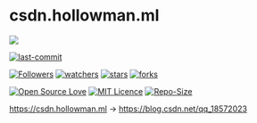 # csdn.hollowman.ml

![](https://hollowman6.github.io/img/mark.png)

[![last-commit](https://img.shields.io/github/last-commit/Hollow-Software/csdn.hollowman.ml)](../../graphs/commit-activity)

[![Followers](https://img.shields.io/github/followers/HollowMan6?style=social)](https://github.com/HollowMan6?tab=followers)
[![watchers](https://img.shields.io/github/watchers/Hollow-Software/csdn.hollowman.ml?style=social)](../../watchers)
[![stars](https://img.shields.io/github/stars/Hollow-Software/csdn.hollowman.ml?style=social)](../../stargazers)
[![forks](https://img.shields.io/github/forks/Hollow-Software/csdn.hollowman.ml?style=social)](../../network/members)

[![Open Source Love](https://img.shields.io/badge/-%E2%9D%A4%20Open%20Source-Green?style=flat-square&logo=Github&logoColor=white&link=https://hollowman6.github.io/fund.html)](https://hollowman6.github.io/fund.html)
[![MIT Licence](https://img.shields.io/badge/license-MIT-blue)](https://opensource.org/licenses/mit-license.php)
[![Repo-Size](https://img.shields.io/github/repo-size/Hollow-Software/csdn.hollowman.ml.svg)](../../archive/master.zip)

https://csdn.hollowman.ml -> https://blog.csdn.net/qq_18572023
